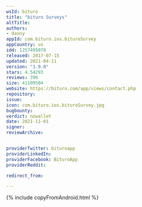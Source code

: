 ```yaml
---
wsId: bituro
title: "bituro Surveys"
altTitle: 
authors:
- danny
appId: com.bituro.ios.bituroSurvey
appCountry: us
idd: 1257495078
released: 2017-07-15
updated: 2021-04-11
version: "1.9.0"
stars: 4.54293
reviews: 396
size: 41109504
website: https://bituro.com/app/views/contact.php
repository: 
issue: 
icon: com.bituro.ios.bituroSurvey.jpg
bugbounty: 
verdict: nowallet
date: 2021-11-01
signer: 
reviewArchive:


providerTwitter: bituroapp
providerLinkedIn: 
providerFacebook: BituroApp
providerReddit: 

redirect_from:

---
```


{% include copyFromAndroid.html %}
